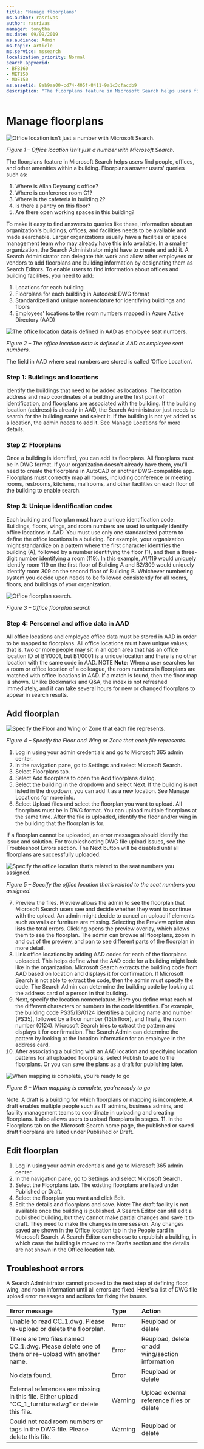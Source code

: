 ```yaml
---
title: "Manage floorplans"
ms.author: rasrivas
author: rasrivas
manager: tonytha
ms.date: 09/09/2019
ms.audience: Admin
ms.topic: article
ms.service: mssearch
localization_priority: Normal
search.appverid:
- BFB160
- MET150
- MOE150
ms.assetid: 8ab9aa00-cd74-405f-8411-9a1c3cfacdb9
description: "The floorplans feature in Microsoft Search helps users find people, offices, and other amenities within a building."
---
```

# Manage floorplans

  ![Office location isn’t just a number with Microsoft Search.](floorplans-fig1.png "Office location.")

*Figure 1 – Office location isn’t just a number with Microsoft Search.*

The floorplans feature in Microsoft Search helps users find people, offices, and other amenities within a building. Floorplans answer users' queries such as:

1. Where is Allan Deyoung's office?
2. Where is conference room C1?
3. Where is the cafeteria in building 2?
4. Is there a pantry on this floor?
5. Are there open working spaces in this building?

To make it easy to find answers to queries like these, information about an organization's buildings, offices, and facilities needs to be available and made searchable. Larger organizations usually have a facilities or space management team who may already have this info available. In a smaller organization, the Search Administrator might have to create and add it. A Search Administrator can delegate this work and allow other employees or vendors to add floorplans and building information by designating them as Search Editors.
To enable users to find information about offices and building facilities, you need to add:

1. Locations for each building
2. Floorplans for each building in Autodesk DWG format
3. Standardized and unique nomenclature for identifying buildings and floors
4. Employees' locations to the room numbers mapped in Azure Active Directory (AAD)

 ![The office location data is defined in AAD as employee seat numbers.](floorplans-fig2.png "Office location data is defined in AAD.")

*Figure 2 – The office location data is defined in AAD as employee seat numbers.*

The field in AAD where seat numbers are stored is called ‘Office Location’.

### Step 1: Buildings and locations

Identify the buildings that need to be added as locations. The location address and map coordinates of a building are the first point of identification, and floorplans are associated with the building. If the building location (address) is already in AAD, the Search Administrator just needs to search for the building name and select it. If the building is not yet added as a location, the admin needs to add it. See Manage Locations for more details.

### Step 2: Floorplans

Once a building is identified, you can add its floorplans. All floorplans must be in DWG format. If your organization doesn't already have them, you'll need to create the floorplans in AutoCAD or another DWG-compatible app. Floorplans must correctly map all rooms, including conference or meeting rooms, restrooms, kitchens, mailrooms, and other facilities on each floor of the building to enable search.

### Step 3: Unique identification codes

Each building and floorplan must have a unique identification code. Buildings, floors, wings, and room numbers are used to uniquely identify office locations in AAD. You must use only one standardized pattern to define the office locations in a building. For example, your organization might standardize on a pattern where the first character identifies the building (A), followed by a number identifying the floor (1), and then a three-digit number identifying a room (119). In this example, A1/119 would uniquely identify room 119 on the first floor of Building A and B2/309 would uniquely identify room 309 on the second floor of Building B.
Whichever numbering system you decide upon needs to be followed consistently for all rooms, floors, and buildings of your organization.

![Office floorplan search.](floorplans-fig3.png "Office floorplan search.")

*Figure 3 – Office floorplan search*

### Step 4: Personnel and office data in AAD

All office locations and employee office data must be stored in AAD in order to be mapped to floorplans. All office locations must have unique values; that is, two or more people may sit in an open area that has an office location ID of B1/0001, but B1/0001 is a unique location and there is no other location with the same code in AAD.
NOTE **Note:** When a user searches for a room or office location of a colleague, the room numbers in floorplans are matched with office locations in AAD. If a match is found, then the floor map is shown.
Unlike Bookmarks and Q&A, the index is not refreshed immediately, and it can take several hours for new or changed floorplans to appear in search results.

## Add floorplan

  ![Specify the Floor and Wing or Zone that each file represents.](floorplans-fig4.png "Specify the Floor and Wing or Zone.")

*Figure 4 – Specify the Floor and Wing or Zone that each file represents.*

1. Log in using your admin credentials and go to Microsoft 365 admin center.
2. In the navigation pane, go to Settings and select Microsoft Search.
3. Select Floorplans tab.
4. Select Add floorplans to open the Add floorplans dialog.
5. Select the building in the dropdown and select Next. If the building is not listed in the dropdown, you can add it as a new location. See Manage Locations for more info.
6. Select Upload files and select the floorplan you want to upload. All floorplans must be in DWG format. You can upload multiple floorplans at the same time. After the file is uploaded, identify the floor and/or wing in the building that the floorplan is for.  

If a floorplan cannot be uploaded, an error messages should identify the issue and solution. For troubleshooting DWG file upload issues, see the Troubleshoot Errors section. The Next button will be disabled until all floorplans are successfully uploaded.

  ![Specify the office location that’s related to the seat numbers you assigned.](floorplans-fig5.png "Specify the office location.")

*Figure 5 – Specify the office location that’s related to the seat numbers you assigned.*

7. Preview the files. Preview allows the admin to see the floorplan that Microsoft Search users see and decide whether they want to continue with the upload. An admin might decide to cancel an upload if elements such as walls or furniture are missing. Selecting the Preview option also lists the total errors. Clicking opens the preview overlay, which allows them to see the floorplan. The admin can browse all floorplans, zoom in and out of the preview, and pan to see different parts of the floorplan in more detail.
8. Link office locations by adding AAD codes for each of the floorplans uploaded.
This helps define what the AAD code for a building might look like in the organization. Microsoft Search extracts the building code from AAD based on location and displays it for confirmation. If Microsoft Search is not able to extract the code, then the admin must specify the code. The Search Admin can determine the building code by looking at the address card of a person in that building.
9. Next, specify the location nomenclature. Here you define what each of the different characters or numbers in the code identifies. For example, the building code PS35/13/0124 identifies a building name and number (PS35), followed by a floor number (13th floor), and finally, the room number (0124). Microsoft Search tries to extract the pattern and displays it for confirmation. The Search Admin can determine the pattern by looking at the location information for an employee in the address card.
10. After associating a building with an AAD location and specifying location patterns for all uploaded floorplans, select Publish to add to the floorplans. Or you can save the plans as a draft for publishing later.

![When mapping is complete, you’re ready to go](floorplans-fig6.png "Mapping complete")

*Figure 6 – When mapping is complete, you’re ready to go*

 Note: A draft is a building for which floorplans or mapping is incomplete. A draft enables multiple people such as IT admins, business admins, and facility management teams to coordinate in uploading and creating floorplans. It also allows users to upload floorplans in stages.
11. In the Floorplans tab on the Microsoft Search home page, the published or saved draft floorplans are listed under Published or Draft.

## Edit floorplan

1. Log in using your admin credentials and go to Microsoft 365 admin center.
2. In the navigation pane, go to Settings and select Microsoft Search.
3. Select the Floorplans tab. The existing floorplans are listed under Published or Draft.
4. Select the floorplan you want and click Edit.
5. Edit the details and floorplans and save.
 Note: The draft facility is not available once the building is published. A Search Editor can still edit a published building, but they cannot make partial changes and save it to draft. They need to make the changes in one session. Any changes saved are shown in the Office location tab in the People card in Microsoft Search. A Search Editor can choose to unpublish a building, in which case the building is moved to the Drafts section and the details are not shown in the Office location tab.

## Troubleshoot errors

A Search Administrator cannot proceed to the next step of defining floor, wing, and room information until all errors are fixed. Here's a list of DWG file upload error messages and actions for fixing the issues.

| Error message   | Type    | Action       |
|:----------------| :--------- | :-------------- |
| Unable to read CC_1.dwg. Please re-upload or delete the floorplan. | Error |  Reupload or delete |
| There are two files named CC_1.dwg. Please delete one of them or re-upload with another name.| Error | Reupload, delete or add wing/section information |
| No data found. | Error | Reupload or delete |
| External references are missing in this file. Either upload "CC_1_furniture.dwg" or delete this file. | Warning | Upload external reference files or delete |
| Could not read room numbers or tags in the DWG file. Please delete  this file. | Warning | Reupload or delete |
